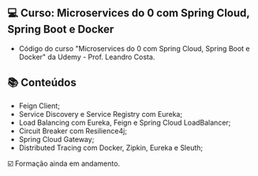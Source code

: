 ## 💻 Curso: Microservices do 0 com Spring Cloud, Spring Boot e Docker

- Código do curso "Microservices do 0 com Spring Cloud, Spring Boot e Docker" da Udemy - Prof. Leandro Costa.

## :books: Conteúdos
 - Feign Client;
 - Service Discovery e Service Registry com Eureka;
 - Load Balancing com Eureka, Feign e Spring Cloud LoadBalancer;
 - Circuit Breaker com Resilience4j;
 - Spring Cloud Gateway;
 - Distributed Tracing com Docker, Zipkin, Eureka e Sleuth;

☑️ Formação ainda em andamento.
